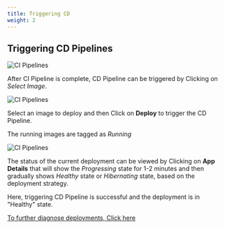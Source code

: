 ```yaml
---
title: Triggering CD
weight: 2
---
```


## Triggering CD Pipelines

![CI Pipelines](../../tri_cd.jpg "Triggering CI Pipelines")

After CI Pipeline is complete, CD Pipeline can be triggered by Clicking on 
*Select Image*.

![CI Pipelines](../../CD1.JPG "Triggering CI Pipelines")

Select an image to deploy and then Click on **Deploy** to trigger the CD Pipeline.

The running images are tagged as *Running*


![CI Pipelines](../../tri_cd5.jpg "Triggering CI Pipelines")

The  status of the current deployment can be viewed by Clicking on **App Details** that will show the *Progressing* state for 1-2 minutes and then gradually shows *Healthy* state or *Hibernating* state, based on the deployment strategy.

Here, triggering CD Pipeline is successful and the deployment is in "Healthy" state.


[To further diagnose deployments, Click here](https://docs.devtron.ai/docs/reference/debugging-deployments-and-monitoring/)

